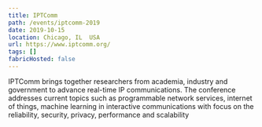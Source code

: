 ```yaml
---
title: IPTComm
path: /events/iptcomm-2019
date: 2019-10-15
location: Chicago, IL  USA
url: https://www.iptcomm.org/
tags: []
fabricHosted: false
---
```


IPTComm brings together researchers from academia, industry and government to advance real-time IP communications. The conference addresses current topics such as programmable network services, internet of things, machine learning in interactive communications with focus on the reliability, security, privacy, performance and scalability
